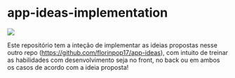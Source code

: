 # app-ideas-implementation

<img src="https://github.com/florinpop17/app-ideas/blob/master/app-ideas.png">

Este repositório tem a inteção de implementar as  ideias propostas nesse outro repo (https://github.com/florinpop17/app-ideas), com intuito de treinar as habilidades com desenvolvimento seja no front, no back ou em ambos os casos de acordo com a ideia proposta!
